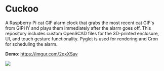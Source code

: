 # Cuckoo
A Raspberry Pi cat GIF alarm clock that grabs the most recent cat GIF's from GIPHY and plays them immediately after the alarm goes off. This repository includes custom OpenSCAD files for the 3D-printed enclosure, UI, and touch gesture functionality. Pyglet is used for rendering and Cron for scheduling the alarm.

**Demo**: <https://imgur.com/2qxXSav>


![](https://i.imgur.com/6LpUb0i.jpg)
